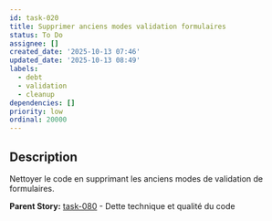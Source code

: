 ```yaml
---
id: task-020
title: Supprimer anciens modes validation formulaires
status: To Do
assignee: []
created_date: '2025-10-13 07:46'
updated_date: '2025-10-13 08:49'
labels:
  - debt
  - validation
  - cleanup
dependencies: []
priority: low
ordinal: 20000
---
```


## Description

<!-- SECTION:DESCRIPTION:BEGIN -->
Nettoyer le code en supprimant les anciens modes de validation de formulaires.

**Parent Story:** [task-080](task-080) - Dette technique et qualité du code
<!-- SECTION:DESCRIPTION:END -->
